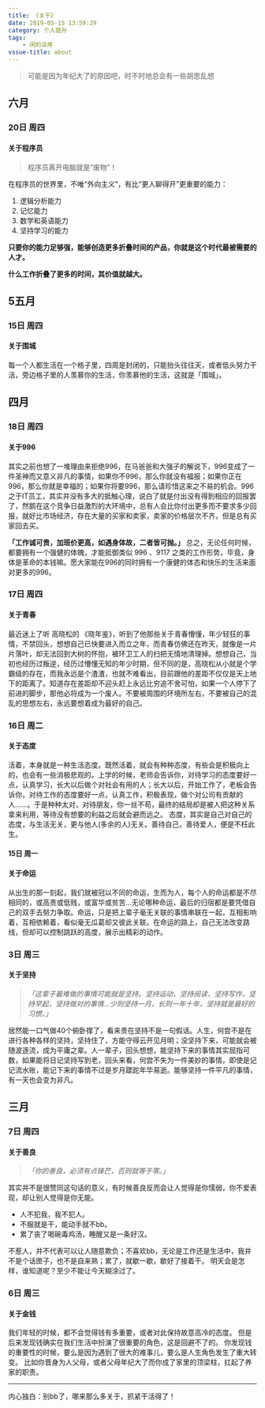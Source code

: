 ```yaml
---
title: 《关于》
date: 2019-05-15 13:59:29
category: 个人提升
tags: 
    - 闲的淡疼
vssue-title: about
---
```


> 可能是因为年纪大了的原因吧，时不时地总会有一些胡思乱想

## 六月

### 20日 周四

#### 关于程序员

> 程序员离开电脑就是“废物”！

在程序员的世界里，不唯“外向主义”，有比“更人聊得开”更重要的能力：

1. 逻辑分析能力
2. 记忆能力
3. 数学和英语能力
4. 坚持学习的能力

**只要你的能力足够强，能够创造更多折叠时间的产品，你就是这个时代最被需要的人才。**

**什么工作折叠了更多的时间，其价值就越大。**

## 5️五月

### 15日 周四

#### 关于围城

每一个人都生活在一个格子里，四周是封闭的，只能抬头往往天，或者低头努力干活，旁边格子里的人羡慕你的生活，你羡慕他的生活，这就是「围城」。

## 四月

### 18日 周四

#### 关于996

其实之前也想了一堆理由来拒绝996，在马爸爸和大强子的解说下，996变成了一件圣神而又意义非凡的事情，如果你不996，那么你就没有福报；如果你正在996，那么你就是幸福的；如果你将要996，那么请珍惜这来之不易的机会。996之于IT员工，其实并没有多大的抵触心理，说白了就是付出没有得到相应的回报罢了，然鹅在这个竞争日益激烈的大环境中，总有人会比你付出更多而不要求多少回报，就好比市场经济，存在大量的买家和卖家，卖家的价格层次不齐，但是总有买家回去买。

**「工作诚可贵，加班价更高，如遇身体故，二者皆可抛。」**
总之，无论任何时候，都要拥有一个强健的体魄，才能抵御类似 996 、9117 之类的工作形势，毕竟，身体是革命的本钱嘛。愿大家能在996的同时拥有一个康健的体态和快乐的生活来面对更多的996。

### 17日 周四

#### 关于青春

最近迷上了听 高晓松的 《晓年鉴》，听到了他那些关于青春懵懂，年少轻狂的事情，不禁回头，想想自己已快要进入而立之年，而青春仿佛还在昨天，就像是一片片落叶，却无法回到大树的怀抱，被环卫工人的扫把无情地清理掉。想想自己，当初也经历过叛逆，经历过懵懂无知的年少时期，但不同的是，高晓松从小就是个学霸级的存在，而我永远是个渣渣，也就不难看出，目前跟他的差距不仅仅是天上地下的距离了。知道存在差距却不迎头赶上永远比穷追不舍可怕，如果一个人停下了前进的脚步，那他必将成为一个废人。不要被周围的环境所左右，不要被自己的混乱的思想左右，永远要想着成为最好的自己。

### 16日 周二

#### 关于态度

活着，本身就是一种生活态度。既然活着，就会有种种态度，有些会是积极向上的，也会有一些消极悲观的。上学的时候，老师会告诉你，对待学习的态度要好一点，认真学习，长大以后做个对社会有用的人；长大以后，开始工作了，老板会告诉你，对待工作的态度要好一点，认真工作，积极表现，做个对公司有贡献的人……。于是种种太对，对待朋友，你一丝不苟，最终的结局却是被人把这种关系拿来利用，等待没有想要的利益之后就会避而远之。
态度，其实是自己对自己的态度，与生活无关，更与他人(多余的人)无关。善待自己，善待爱人，便是不枉此生。

#### 15日 周一

#### 关于命运

从出生的那一刻起，我们就被冠以不同的命运，生而为人，每个人的命运都是不尽相同的，或高贵或低贱，或富华或贫苦…无论哪种命运，最后的归宿都是要凭借自己的双手去努力争取。命运，只是把上辈子毫无关联的事情串联在一起，互相影响着，互相依赖着，看似毫无瓜葛却又彼此关联。在命运的路上，自己无法改变路线，但却可以控制跳跃的高度，展示出精彩的动作。

### 3日 周三

#### 关于坚持

> *「这辈子最难做的事情可能就是坚持。坚持运动，坚持阅读，坚持写作，坚持早起，坚持做对的事情...少则坚持一月，长则一年十年，坚持就是最好的习惯。」*

居然能一口气做40个俯卧撑了，看来贵在坚持不是一句假话。人生，何尝不是在进行各种各样的坚持，坚持住了，方能守得云开见月明；没坚持下来，可能就会被随波逐流，成为平庸之辈。人一辈子，回头想想，能坚持下来的事情其实屈指可数，如果能将日记坚持写到老，回头来看，何尝不失为一件美妙的事情，即使是记记流水账，能记下来的事情不过是岁月蹉跎年华易逝。能够坚持一件平凡的事情，有一天也会变为非凡。

## 三月

### 7日 周四

#### 关于善良

> *「你的善良，必须有点锋芒，否则就等于零。」*

其实并不是很赞同这句话的意义，有时候善良反而会让人觉得是你懦弱，你不爱表现，却让别人觉得是你无能。

* 人不犯我，我不犯人。
* 不服就是干，能动手就不bb。
* 累了丧了喝碗毒鸡汤，睡醒又是一条好汉。

不惹人，并不代表可以让人随意欺负；不喜欢bb，无论是工作还是生活中，我并不是个话匣子，也不是自来熟；累了，就歇一歇，歇好了接着干。
明天会是怎样，谁知道呢？至少不能让今天糊涂过了。

### 6日 周三

#### 关于金钱

我们年轻的时候，都不会觉得钱有多重要，或者对此保持故意高冷的态度。
但是后来发现钱确实在我们生活中扮演了很重要的角色，这是回避不了的。
你发现钱的重要性的时候，要么是因为遇到了很大的难事儿，要么是人生角色发生了重大转变。
比如你晋身为人父母，或者父母年纪大了而你成了家里的顶梁柱，扛起了养家的职责。

---
内心独白：别bb了，哪来那么多关于，抓紧干活得了！
